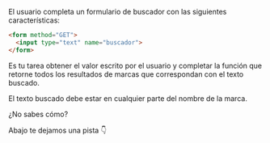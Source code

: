 El usuario completa un formulario de buscador con las siguientes características:

``` html
<form method="GET">
  <input type="text" name="buscador">
</form>
```

Es tu tarea obtener el valor escrito por el usuario y completar la función que retorne todos los resultados de marcas que correspondan con el texto buscado.

El texto buscado debe estar en cualquier parte del nombre de la marca.

¿No sabes cómo?

Abajo te dejamos una pista :point_down:
